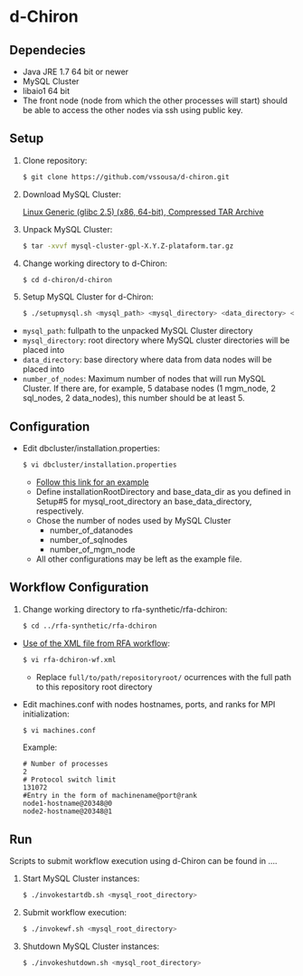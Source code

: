 # d-Chiron

## Dependecies
- Java JRE 1.7 64 bit or newer
- MySQL Cluster
- libaio1 64 bit
- The front node (node from which the other processes will start) should be able to access the other nodes via ssh using public key.

## Setup
1. Clone repository:

    ```bash
    $ git clone https://github.com/vssousa/d-chiron.git
    ```
2. Download MySQL Cluster:
    
    [Linux Generic (glibc 2.5) (x86, 64-bit), Compressed TAR Archive](http://dev.mysql.com/downloads/cluster/)
3. Unpack MySQL Cluster:

    ```bash
    $ tar -xvvf mysql-cluster-gpl-X.Y.Z-plataform.tar.gz
    ```
4. Change working directory to d-Chiron:
    
    ```bash
    $ cd d-chiron/d-chiron
    ```
5.  Setup  MySQL Cluster for d-Chiron:
    
    ```bash
    $ ./setupmysql.sh <mysql_path> <mysql_directory> <data_directory> <number_of_nodes>
    ```
 - `mysql_path`: fullpath to the unpacked MySQL Cluster directory
 - `mysql_directory`: root directory where MySQL cluster directories will be placed into
 - `data_directory`: base directory where data from data nodes will be placed into
 - `number_of_nodes`: Maximum number of nodes that will run MySQL Cluster. If there are, for example, 5 database nodes (1 mgm_node, 2 sql_nodes, 2 data_nodes), this number should be at least 5.

## Configuration

- Edit dbcluster/installation.properties:

    ```bash
    $ vi dbcluster/installation.properties
    ```
    - [Follow this link for an example](dbcluster/installation.properties.example)
    - Define installationRootDirectory and base_data_dir as you defined in Setup#5 for mysql_root_directory an base_data_directory, respectively.
    - Chose the number of nodes used by  MySQL Cluster
        - number_of_datanodes
        - number_of_sqlnodes
        - number_of_mgm_node
    - All other configurations may be left as the example file.

## Workflow Configuration

1. Change working directory to rfa-synthetic/rfa-dchiron:

    ```sh
    $ cd ../rfa-synthetic/rfa-dchiron
    ```
- [Use of the XML file from RFA workflow](../rfa-synthetic/rfa-dchiron/rfa-dchiron-wf.xml):
    
    ```sh
    $ vi rfa-dchiron-wf.xml
    ```
    - Replace `full/to/path/repositoryroot/` ocurrences with the full path to this repository root directory

- Edit machines.conf with nodes hostnames, ports, and ranks for MPI initialization:
    
    ```sh
    $ vi machines.conf
    ```
   Example:
    ```
    # Number of processes
    2
    # Protocol switch limit
    131072
    #Entry in the form of machinename@port@rank
    node1-hostname@20348@0
    node2-hostname@20348@1
    ```

## Run
Scripts to submit workflow execution using d-Chiron can be found in ....

1. Start MySQL Cluster instances:

    ```bash
    $ ./invokestartdb.sh <mysql_root_directory>
    ```

2. Submit workflow execution:

    ```bash
    $ ./invokewf.sh <mysql_root_directory>
    ```
3. Shutdown MySQL Cluster instances:

    ```bash
    $ ./invokeshutdown.sh <mysql_root_directory>
    ```
